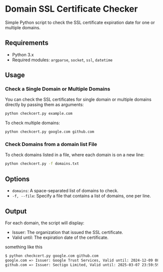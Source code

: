# Domain SSL Certificate Checker

Simple Python script to check the SSL certificate expiration date for one or multiple domains.

## Requirements

- Python 3.x
- Required modules: `argparse`, `socket`, `ssl`, `datetime`

## Usage

### Check a Single Domain or Multiple Domains

You can check the SSL certificates for single domain or multiple domains directly by passing them as arguments:

```bash
python checkcert.py example.com
```

To check multiple domains:
```bash
python checkcert.py google.com github.com
````

### Check Domains from a domain list File

To check domains listed in a file, where each domain is on a new line:

```bash
python checkcert.py -f domains.txt
```

## Options
 - `domains`: A space-separated list of domains to check.
 - `-f, --file`: Specify a file that contains a list of domains, one per line.


## Output 

For each domain, the script will display:
   - Issuer: The organization that issued the SSL certificate.
   - Valid until: The expiration date of the certificate.

something like this
```bash
$ python checkcert.py google.com github.com
google.com => Issuer: Google Trust Services, Valid until: 2024-12-09 08:55:47
github.com => Issuer: Sectigo Limited, Valid until: 2025-03-07 23:59:59
```